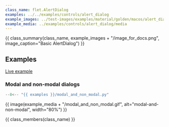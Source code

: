 ```yaml
---
class_name: flet.AlertDialog
examples: ../../examples/controls/alert_dialog
example_images: ../test-images/examples/material/golden/macos/alert_dialog
example_media: ../examples/controls/alert_dialog/media
---
```


{{ class_summary(class_name, example_images + "/image_for_docs.png", image_caption="Basic AlertDialog") }}

## Examples

[Live example](https://flet-controls-gallery.fly.dev/dialogs/alertdialog)

### Modal and non-modal dialogs

```python
--8<-- "{{ examples }}/modal_and_non_modal.py"
```

{{ image(example_media + "/modal_and_non_modal.gif", alt="modal-and-non-modal", width="80%") }}


{{ class_members(class_name) }}
